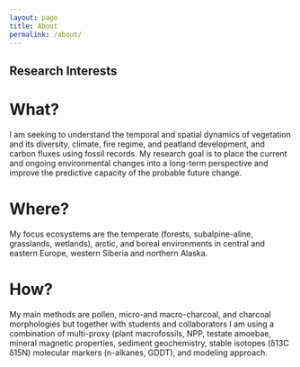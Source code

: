 ```yaml
---
layout: page
title: About
permalink: /about/
---
```




## Research Interests
 

# What?

I am seeking to understand the temporal and spatial dynamics of vegetation and its diversity, climate, fire regime, and peatland development, and carbon fluxes using fossil records. My research goal is to place the current and ongoing environmental changes into a long-term perspective and improve the predictive capacity of the probable future change.


# Where?

My focus ecosystems are the temperate (forests, subalpine-aline, grasslands, wetlands), arctic, and boreal environments in central and eastern Europe, western Siberia and northern Alaska.


# How?

My main methods are pollen, micro-and macro-charcoal, and charcoal morphologies but together with students and collaborators I am using a combination of multi-proxy (plant macrofossils, NPP, testate amoebae, mineral magnetic properties, sediment geochemistry, stable isotopes (δ13C δ15N) molecular markers (n-alkanes, GDDT), and modeling approach.


